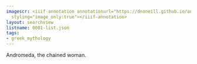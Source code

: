 ```yaml
---
imagescr: <iiif-annotation annotationurl="https://dnoneill.github.io/annotate/annotations/0001-007.json"
  styling="image_only:true"></iiif-annotation>
layout: searchview
listname: 0001-list.json
tags:
- greek_mythology
---
```

Andromeda, the chained woman.